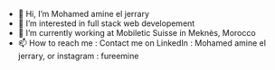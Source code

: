 - 👋 Hi, I’m Mohamed amine el jerrary
- 👀 I’m interested in full stack web developement
- 🌱 I’m currently working at Mobiletic Suisse in Meknès, Morocco
- 📫 How to reach me : 
    Contact me on LinkedIn : Mohamed amine el jerrary, or instagram : fureemine

<!---
OutOfAmine/OutOfAmine ✨✨
--->
